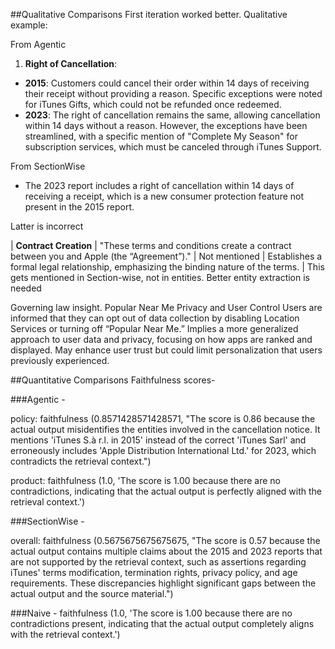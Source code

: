 ##Qualitative Comparisons
First iteration worked better. Qualitative example:

From Agentic
   1. **Right of Cancellation**:
   - **2015**: Customers could cancel their order within 14 days of receiving their receipt without providing a reason. Specific exceptions were noted for iTunes Gifts, which could not be refunded once redeemed.
   - **2023**: The right of cancellation remains the same, allowing cancellation within 14 days without a reason. However, the exceptions have been streamlined, with a specific mention of "Complete My Season" for subscription services, which must be canceled through iTunes Support.

From SectionWise
   - The 2023 report includes a right of cancellation within 14 days of receiving a receipt, which is a new consumer protection feature not present in the 2015 report.

Latter is incorrect

| **Contract Creation** | "These terms and conditions create a contract between you and Apple (the “Agreement”)." | Not mentioned | Establishes a formal legal relationship, emphasizing the binding nature of the terms. |
This gets mentioned in Section-wise, not in entities.
Better entity extraction is needed


Governing law insight.
Popular Near Me	Privacy and User Control	Users are informed that they can opt out of data collection by disabling Location Services or turning off “Popular Near Me.”	Implies a more generalized approach to user data and privacy, focusing on how apps are ranked and displayed.	May enhance user trust but could limit personalization that users previously experienced.

##Quantitative Comparisons
Faithfulness scores-

###Agentic -

policy: faithfulness (0.8571428571428571, "The score is 0.86 because the actual output misidentifies the entities involved in the cancellation notice. It mentions 'iTunes S.à r.l. in 2015' instead of the correct 'iTunes Sarl' and erroneously includes 'Apple Distribution International Ltd.' for 2023, which contradicts the retrieval context.")

product: faithfulness (1.0, 'The score is 1.00 because there are no contradictions, indicating that the actual output is perfectly aligned with the retrieval context.')

###SectionWise -

overall: faithfulness (0.5675675675675675, "The score is 0.57 because the actual output contains multiple claims about the 2015 and 2023 reports that are not supported by the retrieval context, such as assertions regarding iTunes' terms modification, termination rights, privacy policy, and age requirements. These discrepancies highlight significant gaps between the actual output and the source material.")


###Naive -
faithfulness (1.0, 'The score is 1.00 because there are no contradictions present, indicating that the actual output completely aligns with the retrieval context.')
